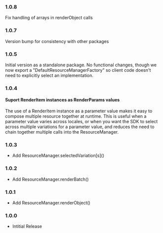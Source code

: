 ### 1.0.8
Fix handling of arrays in renderObject calls

### 1.0.7
Version bump for consistency with other packages

### 1.0.5
Initial version as a standalone package. No functional changes, though we now export
a "DefaultResourceManagerFactory" so client code doesn't need to explicitly select
an implementation.

### 1.0.4
#### Suport RenderItem instances as RenderParams values

The use of a RenderItem instance as a parameter value makes it easy to compose multiple
resource together at runtime. This is useful when a parameter value varies across locales,
or when you want the SDK to select across multiple variations for a parameter value, and reduces
the need to chain together multiple calls into the  ResourceManager.

### 1.0.3
* Add ResourceManager.selectedVariation\[s\]()
### 1.0.2
* Add ResourceManager.renderBatch()
### 1.0.1
* Add ResourceManager.renderObject()
### 1.0.0
* Intitial Release
